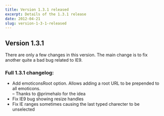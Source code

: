 ```yaml
---
title: Version 1.3.1 released
excerpt: Details of the 1.3.1 release
date: 2012-04-21
slug: version-1-3-1-released
---
```

## Version 1.3.1

There are only a few changes in this version. The main change is to fix another quite a bad bug related to IE9.

### Full 1.3.1 changelog:

<div class="well">
	<ul>
		<li>Add emoticonsRoot option. Allows adding a root URL to be prepended to all emoticons.<br>
		&ndash; Thanks to @primehalo for the idea</li>
		<li>Fix IE9 bug showing resize handles</li>
		<li>Fix IE ranges sometimes causing the last typed charecter to be unselected</li>
	</ul>
</div>
